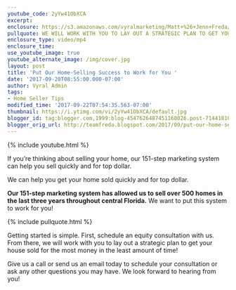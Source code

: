 ```yaml
---
youtube_code: 2yYw41ObXCA
excerpt:
enclosure: https://s3.amazonaws.com/vyralmarketing/Matt+%26+Jenn+Freda/Video/2017/September/Orlando+Real+Estate+Agent-+Put+Our+Home-Selling+Success+to+Work+for+You.mp4
pullquote: WE WILL WORK WITH YOU TO LAY OUT A STRATEGIC PLAN TO GET YOUR HOUSE SOLD.
enclosure_type: video/mp4
enclosure_time:
use_youtube_image: true
youtube_alternate_image: /img/cover.jpg
layout: post
title: 'Put Our Home-Selling Success to Work for You '
date: '2017-09-20T08:55:00.000-07:00'
author: Vyral Admin
tags:
- Home Seller Tips
modified_time: '2017-09-22T07:54:35.563-07:00'
thumbnail: https://i.ytimg.com/vi/2yYw41ObXCA/default.jpg
blogger_id: tag:blogger.com,1999:blog-4547626487451168026.post-7144181003824515853
blogger_orig_url: http://teamfreda.blogspot.com/2017/09/put-our-home-selling-success-to-work.html
---
```

{% include youtube.html %}

If you’re thinking about selling your home, our 151-step marketing system can help you sell quickly and for top dollar.

We can help you get your home sold quickly and for top dollar.

**Our 151-step marketing system has allowed us to sell over 500 homes in the last three years throughout central Florida.** We want to put this system to work for you!

{% include pullquote.html %}

Getting started is simple. First, schedule an equity consultation with us. From there, we will work with you to lay out a strategic plan to get your house sold for the most money in the least amount of time!

Give us a call or send us an email today to schedule your consultation or ask any other questions you may have. We look forward to hearing from you!
